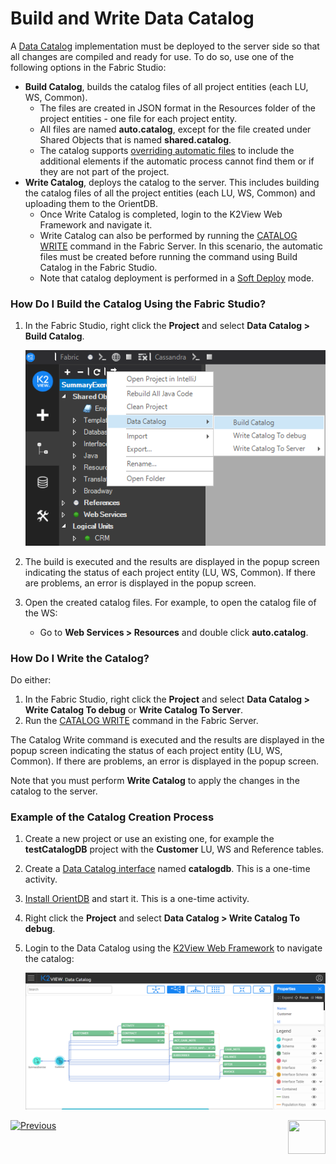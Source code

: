 # Build and Write Data Catalog

A <a href="https://www.k2view.com/platform/data-catalog/" target="_blank">Data Catalog</a> implementation must be deployed to the server side so that all changes are compiled and ready for use. To do so, use one of the following options in the Fabric Studio:

* **Build Catalog**, builds the catalog files of all project entities (each LU, WS, Common). 
  * The files are created in JSON format in the Resources folder of the project entities  - one file for each project entity. 
  * All files are named **auto.catalog**, except for the file created under Shared Objects that is named **shared.catalog**. 
  * The catalog supports [overriding automatic files](06_override_data_catalog.md) to include the additional elements if the automatic process cannot find them or if they are not part of the project.
* **Write Catalog**, deploys the catalog to the server. This includes building the catalog files of all the project entities (each LU, WS, Common) and uploading them to the OrientDB. 
  * Once Write Catalog is completed, login to the K2View Web Framework and navigate it. 
  * Write Catalog can also be performed by running the [CATALOG WRITE](08_catalog_commands.md) command in the Fabric Server. In this scenario, the automatic files must be created before running the command using Build Catalog in the Fabric Studio.
  * Note that catalog deployment is performed in a [Soft Deploy](/articles/16_deploy_fabric/01_deploy_Fabric_project.md) mode.
  

### How Do I Build the Catalog Using the Fabric Studio?

1. In the Fabric Studio, right click the **Project** and select **Data Catalog > Build Catalog**. 

   ![image](images/33_05_build.png)
   
2. The build is executed and the results are displayed in the popup screen indicating the status of each project entity (LU, WS, Common). If there are problems, an error is displayed in the popup screen.

3. Open the created catalog files. For example, to open the catalog file of the WS:

   * Go to **Web Services > Resources** and double click **auto.catalog**.

### How Do I Write the Catalog?

Do either:

1. In the Fabric Studio, right click the **Project** and select **Data Catalog > Write Catalog To debug** or **Write Catalog To Server**. 
2. Run the [CATALOG WRITE](08_catalog_commands.md) command in the Fabric Server. 

The Catalog Write command is executed and the results are displayed in the popup screen indicating the status of each project entity (LU, WS, Common). If there are problems, an error is displayed in the popup screen.

Note that you must perform **Write Catalog** to apply the changes in the catalog to the server.

### Example of the Catalog Creation Process

1. Create a new project or use an existing one, for example the **testCatalogDB** project with the **Customer** LU, WS and Reference tables.

2. Create a  [Data Catalog interface](02a_data_catalog_interface.md) named **catalogdb**. This is a one-time activity.

3. [Install OrientDB](07_OrientDB_setup.md) and start it. This is a one-time activity.

4. Right click the **Project** and select **Data Catalog > Write Catalog To debug**.

5. Login to the Data Catalog using the [K2View Web Framework](/articles/30_web_framework/02_preintegrated_apps_overview.md) to navigate the catalog:

   ![image](images/33_01_tree.PNG)



[![Previous](/articles/images/Previous.png)](02a_data_catalog_interface.md)[<img align="right" width="60" height="54" src="/articles/images/Next.png">](05_data_catalog_navigation.md) 
